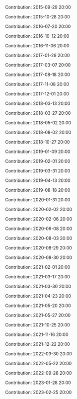 Contribution: 2015-09-29 20:00

Contribution: 2015-10-28 20:00

Contribution: 2016-07-20 20:00

Contribution: 2016-10-12 20:00

Contribution: 2016-11-06 20:00

Contribution: 2017-01-29 20:00

Contribution: 2017-03-07 20:00

Contribution: 2017-08-18 20:00

Contribution: 2017-11-08 20:00

Contribution: 2017-12-01 20:00

Contribution: 2018-03-13 20:00

Contribution: 2018-03-27 20:00

Contribution: 2018-05-02 20:00

Contribution: 2018-08-02 20:00

Contribution: 2018-10-27 20:00

Contribution: 2019-01-09 20:00

Contribution: 2019-02-01 20:00

Contribution: 2019-03-31 20:00

Contribution: 2019-04-13 20:00

Contribution: 2019-08-18 20:00

Contribution: 2020-01-31 20:00

Contribution: 2020-02-02 20:00

Contribution: 2020-02-06 20:00

Contribution: 2020-06-08 20:00

Contribution: 2020-08-03 20:00

Contribution: 2020-08-29 20:00

Contribution: 2020-08-30 20:00

Contribution: 2021-02-01 20:00

Contribution: 2021-03-17 20:00

Contribution: 2021-03-30 20:00

Contribution: 2021-04-23 20:00

Contribution: 2021-05-20 20:00

Contribution: 2021-05-27 20:00

Contribution: 2021-10-25 20:00

Contribution: 2021-11-16 20:00

Contribution: 2021-12-22 20:00

Contribution: 2022-03-30 20:00

Contribution: 2022-05-22 20:00

Contribution: 2022-09-28 20:00

Contribution: 2023-01-28 20:00

Contribution: 2023-02-25 20:00

